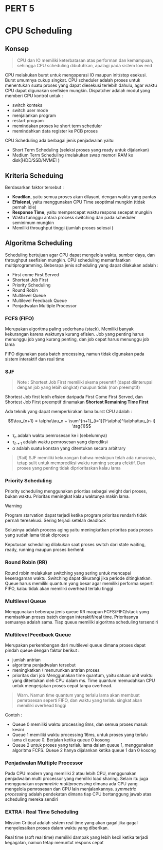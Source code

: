 # PERT 5

# CPU Scheduling

## Konsep

>CPU dan IO memiliki keterbatasan atas performan dan kemampuan, sehingga CPU scheduling dibutuhkan, apalagi pada sistem low end

CPU melakukan burst untuk mengoperasi IO maupun init/stop esekusi. Burst umumnya cukup singkat. CPU scheduler adalah proses untuk menentukan suatu proses yang dapat diesekusi terlebih dahulu, agar waktu CPU dapat digunakan seefisien mungkin. Dispatcher adalah modul yang memberi CPU kontrol untuk :

+ switch konteks
+ switch user mode
+ menjalankan program 
+ restart program
+ memindakan proses ke short term scheduler
+ memindahkan data register ke PCB proses

CPU Scheduling ada berbagai jenis penjadwalan yaitu
+ Short Term Scheduling (seleksi proses yang ready untuk dijalankan)
+ Medium Term Scheduling (melakukan swap memori RAM ke disk[HDD/SSD/NVME] )
## Kriteria Scheduing

Berdasarkan faktor tersebut :

+ **Keadilan**, yaitu semua proses akan dilayani, dengan waktu yang pantas
+ **Efisiensi**, yaitu menggunakan CPU Time seoptimal mungkin (tidak pernah idle)
+ **Response Time**, yaitu mempercepat waktu respons secepat mungkin
+ Waktu tunnggu antara process switching dan pada scheduler seminimum mungkin
+ Memiliki throughput tinggi (jumlah proses selesai )

## Algoritma Scheduling

Scheduling bertujuan agar CPU dapat mengelola waktu, sumber daya, dan throughput seefisien mungkin. CPU scheduling memanfaatkan multiprogramming. Beberapa jenis scheduling yang dapat dilakukan adalah :

+ First come First Served
+ Shortest Job First
+ Priority Scheduling
+ Round Robin
+ Multilevel Queue
+ Multilevel Feedback Queue
+ Penjadwalan Multiple Processor

### FCFS (FIFO)

Merupakan algoritma paling sederhana (stack). Memiliki banyak kekurangan karena waktunya kurang efisien. Job yang penting harus menunggu job yang kurang penting, dan job cepat harus menunggu job lama

FIFO digunakan pada batch processing, namun tidak digunakan pada sistem interaktif dan real time

### SJF 
> Note : Shortest Job First memiliki skema preemtif (dapat diinterupsi dengan job yang lebih singkat) maupun tidak (non preemptif)

Shortest Job first lebih efisien daripada First Come First Served, dan Shortest Job First preemptif dinamakan **Shortest Remaining Time First**

Ada teknik yang dapat memperkirakan  lama burst CPU adalah :

$$\tau_{n+1} = \alpha\tau_n + \sum^{n+1}_{i=1}(1-\alpha)^i\alpha\tau_{n-i} \tag{1}$$


+ $\tau_n$ adalah waktu pemrosesan ke i (sebelumnya)
+ $\tau_{n+1}$ adalah waktu pemrosesan yang diprediksi
+ $\alpha$ adalah suatu konstan yang ditentukan secara arbitrary

> [!fail]
>  SJF memiliki kekurangan bahwa meskipun telah ada rumusnya, tetap sulit untuk memprediksi waktu running secara efektif. Dan proses yang penting tidak diprioritaskan kalau lama

### Priority Scheduling

Priority scheduling menggunakan priortias sebagai weight dari proses, bukan waktu. Prioritas meningkat kalau waktunya makin lama.

> [!Warning]
>  Program starvation dapat terjadi ketika program prioritas rendarh tidak pernah teresekusi. Sering terjadi setelah deadlock

Solusinya adalah process aging yaitu meningkatkan prioritas pada proses yang sudah lama tidak diproses

Keputusan scheduling dilakukan saat proses switch dari state waiting, ready, running maupun proses berhenti

### Round Robin (RR)

Round robin melakukan switching yang sering untuk mencapai keseragaman waktu. Switching dapat dikurangi jika periode ditingkatkan. Queue harus memiliki quantum yang besar agar memiliki performa seperti FIFO, kalau tidak akan memiliki overhead terlalu tinggi

### Multilevel Queue

Menggunakan beberapa jenis queue RR maupun FCFS/FIFO/stack yang memisahkan proses batch dengan interaktif/real time. Prioritasnya semuanya adalah sama. Tiap queue memiliki algoritma scheduling tersendiri

### Multilevel Feedback Queue

Merupakan perkembangan dari multilevel queue dimana proses dapat pindah queue dengan faktor berikut :

+ jumlah antrian
+ algoritma penjadwalan tersebut
+ meningkatkan / menurunkan antrian proses
+ prioritas dari job
Menggunakan time quantum, yaitu satuan unit waktu yang ditentukan oleh CPU dalam ms. Time quantum memudahkan CPU untuk mengerjakan proses cepat tanpa overhead. 
> Warn. Namun time quantum yang terlalu lama akan membuat pemrosesan seperti FIFO, dan waktu yang terlalu singkat akan memiliki overhead tinggi

Contoh :
+ Queue 0 memiliki waktu processing 8ms, dan semua proses masuk kesini
+ Queue 1 memiliki waktu processing 16ms, untuk proses yang terlalu lama di queue 0. Berjalan ketika queue 0 kosong
+ Queue 2 untuk proses yang terlalu lama dalam queue 1, menggunakan algoritma FCFS. Queue 2 hanya dijalankan ketika queue 1 dan 0 kosong

### Penjadwalan Multiple Processor

Pada CPU modern yang memiliki 2 atau lebih CPU, menggunakan penjadwalan multi processor yang memiliki load sharing. Selain itu juga menggunakan *asymmetric multiprocessing* dimana ada CPU yang mengelola pemrosesan dan CPU lain menjalankannya. *symmetric processing* adalah pendekatan dimana tiap CPU bertanggung jawab atas scheduling mereka sendiri

### EXTRA : Real Time Scheduling

Mission Critical adalah sistem real time yang akan gagal jika gagal menyelesaikan proses dalam waktu yang diberikan. 

Real time (soft real time) memiliki dampak yang lebih kecil ketika terjadi kegagalan, namun tetap menuntut respons cepat